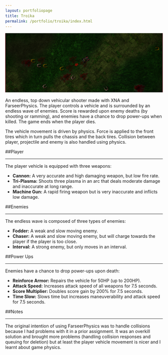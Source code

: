 ```yaml
---
layout: portfoliopage
title: Troika
permalink: /portfolio/troika/index.html
---
```


![Troika](/public/images/troika2.png)

An endless, top down vehicular shooter made with XNA and FarseerPhysics. The player controls a vehicle and is surrounded by an endless wave of enemies. Score is rewarded upon enemy deaths (by shooting or ramming), and enemies have a chance to drop power-ups when killed. The game ends when the player dies.

The vehicle movement is driven by physics. Force is applied to the front tires which in turn pulls the chassis and the back tires. Collision between player, projectile and enemy is also handled using physics.

##Player
<hr class="h2line">
The player vehicle is equipped with three weapons:

* **Cannon:** A very accurate and high damaging weapon, but low fire rate.
* **Tri-Plasma:** Shoots three plasma in an arc that deals moderate damage and inaccurate at long range.
* **Machine Gun:** A rapid firing weapon but is very inaccurate and inflicts low damage.


##Enemies
<hr class="h2line">
The endless wave is composed of three types of enemies:

* **Fodder:** A weak and slow moving enemy.
* **Chaser:** A weak and slow moving enemy, but will charge towards the player if the player is too close.
* **Interval:** A strong enemy, but only moves in an interval.

##Power Ups
<hr class="h2line">
Enemies have a chance to drop power-ups upon death:

* **Reinforce Armor:** Repairs the vehicle for 50HP (up to 200HP).
* **Attack Speed:** Increases attack speed of all weapons for 7.5 seconds.
* **Score Multiplier:** Doubles score gain by 200% for 7.5 seconds.
* **Time Slow:** Slows time but increases maneuverability and attack speed for 7.5 seconds.

##Notes
<hr class="h2line">
The original intention of using FarseerPhysics was to handle collisions because I had problems with it in a prior assignment. It was an overkill solution and brought more problems (handling collision responses and queuing for deletion) but at least the player vehicle movement is nicer and I learnt about game physics.
